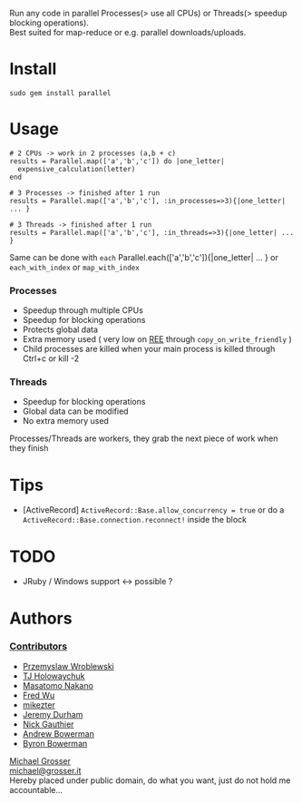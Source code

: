 Run any code in parallel Processes(> use all CPUs) or Threads(> speedup blocking operations).<br/>
Best suited for map-reduce or e.g. parallel downloads/uploads.

Install
=======
    sudo gem install parallel

Usage
=====
    # 2 CPUs -> work in 2 processes (a,b + c)
    results = Parallel.map(['a','b','c']) do |one_letter|
      expensive_calculation(letter)
    end

    # 3 Processes -> finished after 1 run
    results = Parallel.map(['a','b','c'], :in_processes=>3){|one_letter| ... }

    # 3 Threads -> finished after 1 run
    results = Parallel.map(['a','b','c'], :in_threads=>3){|one_letter| ... }

Same can be done with `each`
    Parallel.each(['a','b','c']){|one_letter| ... }
or `each_with_index` or `map_with_index`

### Processes
 - Speedup through multiple CPUs
 - Speedup for blocking operations
 - Protects global data
 - Extra memory used ( very low on [REE](http://www.rubyenterpriseedition.com/faq.html) through `copy_on_write_friendly` )
 - Child processes are killed when your main process is killed through Ctrl+c or kill -2

### Threads
 - Speedup for blocking operations
 - Global data can be modified
 - No extra memory used


Processes/Threads are workers, they grab the next piece of work when they finish

Tips
====
 - [ActiveRecord] `ActiveRecord::Base.allow_concurrency = true` or do a `ActiveRecord::Base.connection.reconnect!` inside the block

TODO
====
 - JRuby / Windows support <-> possible ?

Authors
=======

### [Contributors](http://github.com/grosser/parallel/contributors)
 - [Przemyslaw Wroblewski](http://github.com/lowang)
 - [TJ Holowaychuk](http://vision-media.ca/)
 - [Masatomo Nakano](http://twitter.com/masatomo2)
 - [Fred Wu](http://fredwu.me)
 - [mikezter](http://github.com/mikezter)
 - [Jeremy Durham](http://www.jeremydurham.com)
 - [Nick Gauthier](http://www.ngauthier.com)
 - [Andrew Bowerman](http://andrewbowerman.com)
 - [Byron Bowerman](http://me.bm5k.com/)

[Michael Grosser](http://grosser.it)<br/>
michael@grosser.it<br/>
Hereby placed under public domain, do what you want, just do not hold me accountable...
